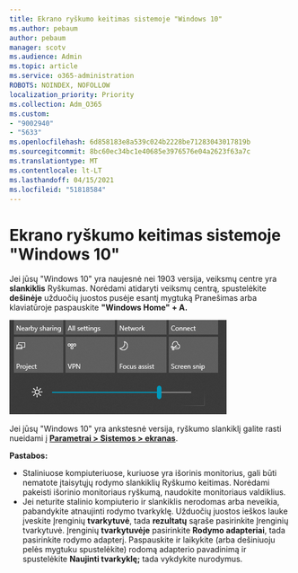 ```yaml
---
title: Ekrano ryškumo keitimas sistemoje "Windows 10"
ms.author: pebaum
author: pebaum
manager: scotv
ms.audience: Admin
ms.topic: article
ms.service: o365-administration
ROBOTS: NOINDEX, NOFOLLOW
localization_priority: Priority
ms.collection: Adm_O365
ms.custom:
- "9002940"
- "5633"
ms.openlocfilehash: 6d858183e8a539c024b2228be71283043017819b
ms.sourcegitcommit: 8bc60ec34bc1e40685e3976576e04a2623f63a7c
ms.translationtype: MT
ms.contentlocale: lt-LT
ms.lasthandoff: 04/15/2021
ms.locfileid: "51818584"
---
```

# <a name="change-screen-brightness-in-windows-10"></a>Ekrano ryškumo keitimas sistemoje "Windows 10"

Jei jūsų "Windows 10" yra naujesnė nei 1903 versija, veiksmų centre yra **slankiklis** Ryškumas. Norėdami atidaryti veiksmų centrą, spustelėkite **dešinėje** užduočių juostos pusėje esantį mygtuką Pranešimas arba klaviatūroje paspauskite **"Windows Home" + A.**

![Ryškumo slankiklis](media/brightness-slider.png)

Jei jūsų "Windows 10" yra ankstesnė versija, ryškumo slankiklį galite rasti nueidami į **[Parametrai > Sistemos > ekranas](ms-settings:display?activationSource=GetHelp)**.

**Pastabos:**

- Staliniuose kompiuteriuose, kuriuose yra išorinis monitorius, gali būti nematote įtaisytųjų rodymo slankiklių Ryškumo keitimas. Norėdami pakeisti išorinio monitoriaus ryškumą, naudokite monitoriaus valdiklius.
- Jei neturite stalinio kompiuterio ir slankiklis nerodomas arba neveikia, pabandykite atnaujinti rodymo tvarkyklę. Užduočių juostos ieškos lauke įveskite Įrenginių **tvarkytuvė**, tada **rezultatų** sąraše pasirinkite Įrenginių tvarkytuvė. Įrenginių **tvarkytuvėje** pasirinkite **Rodymo adapteriai**, tada pasirinkite rodymo adapterį. Paspauskite ir laikykite (arba dešiniuoju pelės mygtuku spustelėkite) rodomą adapterio pavadinimą ir spustelėkite **Naujinti tvarkyklę;** tada vykdykite nurodymus.
